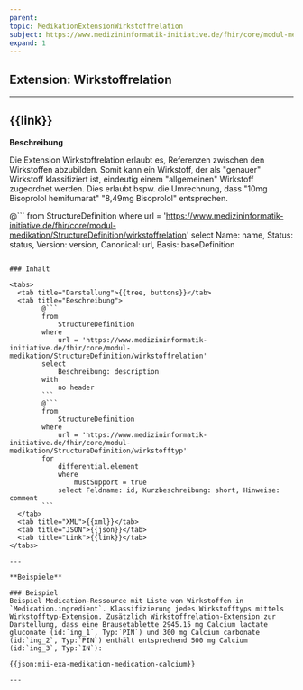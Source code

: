 ```yaml
---
parent: 
topic: MedikationExtensionWirkstoffrelation
subject: https://www.medizininformatik-initiative.de/fhir/core/modul-medikation/StructureDefinition/wirkstoffrelation
expand: 1
---
```


## Extension: Wirkstoffrelation

---

## {{link}}

**Beschreibung**

Die Extension Wirkstoffrelation erlaubt es, Referenzen zwischen den Wirkstoffen abzubilden. Somit kann ein Wirkstoff, der als "genauer" Wirkstoff klassifiziert ist, eindeutig einem "allgemeinen" Wirkstoff zugeordnet werden. Dies erlaubt bspw. die Umrechnung, dass "10mg Bisoprolol hemifumarat" "8,49mg Bisoprolol" entsprechen.

@```
from 
    StructureDefinition 
where 
    url = 'https://www.medizininformatik-initiative.de/fhir/core/modul-medikation/StructureDefinition/wirkstoffrelation' 
select 
    Name: name, Status: status, Version: version, Canonical: url, Basis: baseDefinition
```

### Inhalt

<tabs>
  <tab title="Darstellung">{{tree, buttons}}</tab>
  <tab title="Beschreibung"> 
        @```
        from
	        StructureDefinition
        where
	        url = 'https://www.medizininformatik-initiative.de/fhir/core/modul-medikation/StructureDefinition/wirkstoffrelation'
        select
	        Beschreibung: description
        with
            no header
        ```
        @```
        from 
            StructureDefinition 
        where 
            url = 'https://www.medizininformatik-initiative.de/fhir/core/modul-medikation/StructureDefinition/wirkstofftyp' 
        for 
            differential.element 
            where 
                mustSupport = true 
            select Feldname: id, Kurzbeschreibung: short, Hinweise: comment
        ```
  </tab>
  <tab title="XML">{{xml}}</tab>
  <tab title="JSON">{{json}}</tab>
  <tab title="Link">{{link}}</tab>
</tabs>

---

**Beispiele**

### Beispiel
Beispiel Medication-Ressource mit Liste von Wirkstoffen in `Medication.ingredient`. Klassifizierung jedes Wirkstofftyps mittels Wirkstofftyp-Extension. Zusätzlich Wirkstoffrelation-Extension zur Darstellung, dass eine Brausetablette 2945.15 mg Calcium lactate gluconate (id:`ing_1`, Typ:`PIN`) und 300 mg Calcium carbonate (id:`ing_2`, Typ:`PIN`) enthält entsprechend 500 mg Calcium (id:`ing_3`, Typ:`IN`):

{{json:mii-exa-medikation-medication-calcium}}

--- 